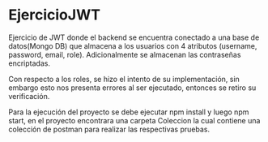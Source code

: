 # EjercicioJWT

Ejercicio de JWT donde el backend se encuentra conectado a una base de datos(Mongo DB) que almacena a los usuarios con 4 atributos (username, password, email, role). Adicionalmente se almacenan las contraseñas encriptadas.

Con respecto a los roles, se hizo el intento de su implementación, sin embargo esto nos presenta errores al ser ejecutado, entonces se retiro su verificación.

Para la ejecución del proyecto se debe ejecutar npm install y luego npm start, en el proyecto encontrara una carpeta Coleccion la cual contiene una colección de postman para realizar las respectivas pruebas.
